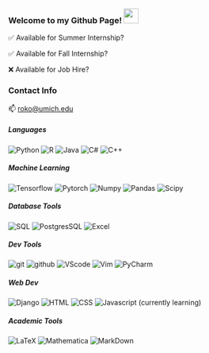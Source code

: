 ### Welcome to my Github Page! <img src="https://raw.githubusercontent.com/MartinHeinz/MartinHeinz/master/wave.gif" width="30px">

:white_check_mark: Available for Summer Internship? 

:white_check_mark: Available for Fall Internship?

:x: Available for Job Hire?

### Contact Info

📫  roko@umich.edu

##### Languages
![Python](https://img.shields.io/badge/python-3670A0?logo=python&logoColor=ffdd54)
![R](https://img.shields.io/badge/R-276DC3?style=flat&logo=r&logoColor=white)
![Java](https://img.shields.io/badge/-Java-007396?logo=java&logoColor=white)
![C#](https://img.shields.io/badge/C%23-239120?style=flat&logo=c-sharp&logoColor=white)
![C++](https://img.shields.io/badge/C%2B%2B-00599C?style=flat&logo=c%2B%2B&logoColor=white)

##### Machine Learning
![Tensorflow](https://img.shields.io/badge/TensorFlow-FF6F00?style=flat&logo=tensorflow&logoColor=white)
![Pytorch](https://img.shields.io/badge/PyTorch-EE4C2C?style=flat&logo=PyTorch&logoColor=white)
![Numpy](https://img.shields.io/badge/Numpy-777BB4?style=flat&logo=numpy&logoColor=white)
![Pandas](https://img.shields.io/badge/Pandas-2C2D72?style=flat&logo=pandas&logoColor=white)
![Scipy](https://img.shields.io/badge/SciPy-654FF0?style=flat&logo=SciPy&logoColor=white)

##### Database Tools
![SQL](https://img.shields.io/badge/MySQL-00000F?style=flat&logo=mysql&logoColor=white)
![PostgresSQL](https://img.shields.io/badge/PostgreSQL-316192?style=flat&logo=postgresql&logoColor=white)
![Excel](https://img.shields.io/badge/Microsoft_Excel-217346?style=flat&logo=microsoft-excel&logoColor=white)

##### Dev Tools
![git](https://img.shields.io/badge/-Git-F05032?logo=git&logoColor=white)
![github](https://img.shields.io/badge/-Github-181717?logo=github&logoColor=white)
![VScode](https://img.shields.io/badge/-VS%20Code-007ACC?logo=visual%20studio%20code&logoColor=white)
![Vim](https://img.shields.io/badge/VIM-%2311AB00.svg?logo=vim&logoColor=white)
![PyCharm](https://img.shields.io/badge/pycharm-143?logo=pycharm&logoColor=green)

##### Web Dev
![Django](https://img.shields.io/badge/Django-092E20?style=flat&logo=django&logoColor=white)
![HTML](https://img.shields.io/badge/HTML5-E34F26?style=flat&logo=html5&logoColor=white)
![CSS](https://img.shields.io/badge/CSS3-1572B6?style=flat&logo=css3&logoColor=white)
![Javascript](https://img.shields.io/badge/JavaScript-323330?style=flat&logo=javascript&logoColor=F7DF1E) (currently learning)

##### Academic Tools
![LaTeX](https://img.shields.io/badge/latex-%23008080.svg?logo=latex&logoColor=white) 
![Mathematica](https://img.shields.io/static/v1?message=Mathematica&color=DD1100&logo=Wolfram+Mathematica&logoColor=FFFFFF&label=)
![MarkDown](https://img.shields.io/badge/Markdown-000000?logo=markdown&logoColor=white) 

<!--
**roromaniac/roromaniac** is a ✨ _special_ ✨ repository because its `README.md` (this file) appears on your GitHub profile.

Here are some ideas to get you started:

- 🔭 I’m currently working on ...
- 🌱 I’m currently learning ...
- 👯 I’m looking to collaborate on ...
- 🤔 I’m looking for help with ...
- 💬 Ask me about ...
- 📫 How to reach me: ...
- 😄 Pronouns: ...
- ⚡ Fun fact: ...
-->
